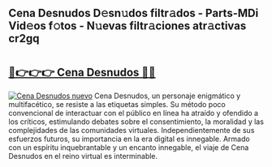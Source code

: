 ## Cena Desnudos D𝚎sn𝚞dos filtr𝚊dos - Parts-MDi Vid𝚎os f𝚘tos - N𝚞evas filtr𝚊ciones atr𝚊ctivas cr2gq

# <h2><a href="http://mb6dk5.tromn.icu/?c=Cena+Desnudos">🔗👉👉👉 Cena Desnudos 🔗🔗</a></h2>

[![Cena Desnudos nuevo](https://i.imgur.com/pEAQMta.gif)](http://mb6dk5.tromn.icu/?c=Cena+Desnudos)
Cena Desnudos, un personaje enigmático y multifacético, se resiste a las etiquetas simples. Su método poco convencional de interactuar con el público en línea ha atraído y ofendido a los críticos, estimulando debates sobre el consentimiento, la moralidad y las complejidades de las comunidades virtuales. Independientemente de sus esfuerzos futuros, su importancia en la era digital es innegable. Armado con un espíritu inquebrantable y un encanto innegable, el viaje de Cena Desnudos en el reino virtual es interminable.
